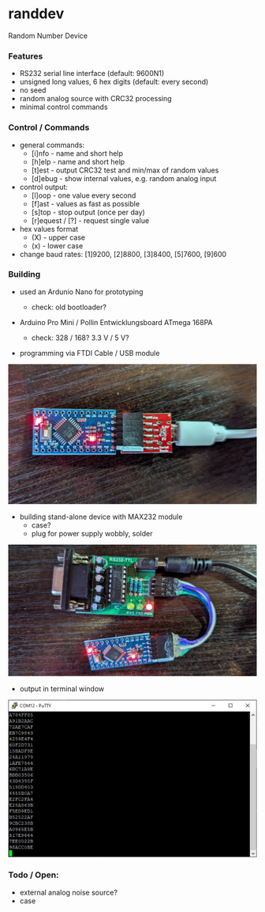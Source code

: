 # randdev
Random Number Device

### Features
* RS232 serial line interface (default: 9600N1)
* unsigned long values, 6 hex digits (default: every second)
* no seed
* random analog source with CRC32 processing
* minimal control commands


### Control / Commands
* general commands:
  * [i]nfo - name and short help
  * [h]elp - name and short help
  * [t]est - output CRC32 test and min/max of random values
  * [d]ebug - show internal values, e.g. random analog input
* control output:
  * [l]oop - one value every second
  * [f]ast - values as fast as possible
  * [s]top - stop output (once per day)
  * [r]equest / [?] - request single value
* hex values format
  * (X) - upper case
  * (x) - lower case
* change baud rates: [1]9200, [2]8800, [3]8400, [5]7600, [9]600

  
### Building
* used an Ardunio Nano for prototyping
  * check: old bootloader?
* Arduino Pro Mini / Pollin Entwicklungsboard ATmega 168PA
  * check: 328 / 168? 3.3 V / 5 V?
 
* programming via FTDI Cable / USB module 

![pro mini with usb serial adapter](./pro-mini-prgm.jpg)
* building stand-alone device with MAX232 module
  * case?
  * plug for power supply wobbly, solder
    
![pro mini with rs232 adapter](./pro-mini-rs232.jpg)

* output in terminal window

![screenshot with output](./screenshot.JPG) 


### Todo / Open:
* external analog noise source?
* case

   


